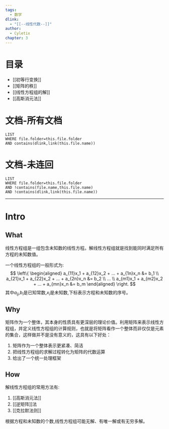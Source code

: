 ```yaml
---
tags:
  - 数学
dlink:
  - "[[--线性代数--]]"
author:
  - Cyletix
chapter: 3
---
```

# 目录
- [[初等行变换]]
- [[矩阵的秩]]
- [[线性方程组的解]]
- [[高斯消元法]]

# 文档-所有文档
```dataview
LIST
WHERE file.folder=this.file.folder
AND contains(dlink,link(this.file.name))
```
# 文档-未连回
```dataview
LIST
WHERE file.folder=this.file.folder
AND !contains(file.name,this.file.name)
AND !contains(dlink,link(this.file.name))
```

---
# Intro
## What
线性方程组是一组包含未知数的线性方程。解线性方程组就是找到能同时满足所有方程的未知数值。

一个线性方程组的一般形式为:
$$
\left\{
\begin{aligned}
a_{11}x_1 + a_{12}x_2 + ... + a_{1n}x_n &= b_1 \\
a_{21}x_1 + a_{22}x_2 + ... + a_{2n}x_n &= b_2 \\
... \\
a_{m1}x_1 + a_{m2}x_2 + ... + a_{mn}x_n &= b_m
\end{aligned}
\right.
$$
其中$a_{ij}$,$b_i$是已知常数,$x_i$是未知数,下标表示方程和未知数的序号。

## Why
矩阵作为一个整体，其本身的性质具有更深层的理论价值。利用矩阵来表示线性方程组，并定义线性方程组的计算规则，也就是将矩阵看作一个整体而非仅仅是元素的集合，这样做并不是没有意义的，这具有以下好处：
1. 矩阵作为一个整体表示更紧凑、简洁
2. 把线性方程组的求解过程转化为矩阵的代数运算
3. 给出了一个统一处理框架

## How
解线性方程组的常用方法有:
1. [[高斯消元法]]
2. [[逆矩阵]]法
3. [[克拉默法则]]

根据方程和未知数的个数,线性方程组可能无解、有唯一解或有无穷多解。